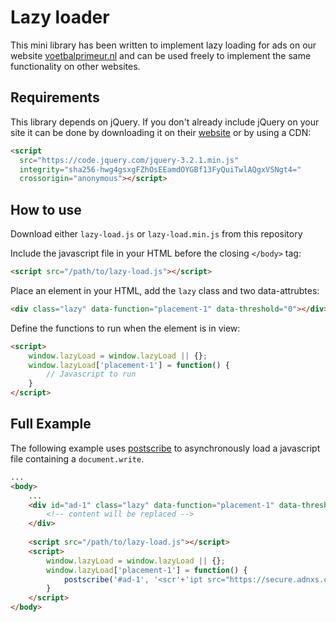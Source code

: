 # Lazy loader

This mini library has been written to implement lazy loading for ads on our website [voetbalprimeur.nl](https://www.voetbalprimeur.nl) and can be used freely to implement the same functionality on other websites.
 
## Requirements
This library depends on jQuery. If you don't already include jQuery on your site it can be done by downloading it on their [website](http://jquery.com/download/) or by using a CDN:
```html
<script
  src="https://code.jquery.com/jquery-3.2.1.min.js"
  integrity="sha256-hwg4gsxgFZhOsEEamdOYGBf13FyQuiTwlAQgxVSNgt4="
  crossorigin="anonymous"></script>
``` 

## How to use

Download either `lazy-load.js` or `lazy-load.min.js` from this repository

Include the javascript file in your HTML before the closing `</body>` tag:
```html
<script src="/path/to/lazy-load.js"></script>
```

Place an element in your HTML, add the `lazy` class and two data-attrubtes:
```html
<div class="lazy" data-function="placement-1" data-threshold="0"></div>
```

Define the functions to run when the element is in view:
```html
<script>
    window.lazyLoad = window.lazyLoad || {};
    window.lazyLoad['placement-1'] = function() {
    	// Javascript to run
    }
</script>
```

## Full Example

The following example uses [postscribe](https://github.com/krux/postscribe) to asynchronously load a javascript file containing a `document.write`.
```html
...
<body>
    ...
    <div id="ad-1" class="lazy" data-function="placement-1" data-threshold="0">
        <!-- content will be replaced -->
    </div>
    
    <script src="/path/to/lazy-load.js"></script>
    <script>
        window.lazyLoad = window.lazyLoad || {};
        window.lazyLoad['placement-1'] = function() {
            postscribe('#ad-1', '<scr'+'ipt src="https://secure.adnxs.com/ttj?id=0000000&size=728x90&promo_alignment=center"></scri'+'pt>');
        }
    </script>
</body>
```